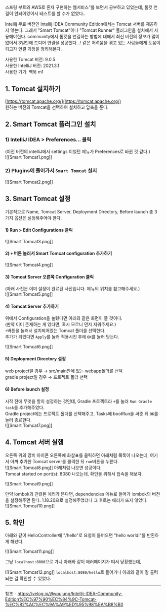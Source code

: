 스프링 부트와 AWS로 혼자 구현하는 웹서비스"를 보면서 공부하고 있었는데, 톰캣 연결이 안되어있어서 테스트를 할 수가 없었다..

Intellij 무료 버전인 Intellij IDEA Community Edition에서는 Tomcat 서버를 제공하지 않는다. 그래서 "Smart Tomcat"이나 "Tomcat Runner" 플러그인을 설치해서 사용해야한다. community에서 톰캣을 연결하는 방법에 대해서 최신 버전의 정보가 많이 없어서 3일만에 드디어 연결을 성공했다...! 같은 어려움을 겪고 있는 사람들에게 도움이 되고자 연결 과정을 정리해본다.

사용한 Tomcat 버전: 9.0.5  
사용한 IntelliJ 버전: 2021.3.1  
사용한 기기: 맥북 m1

## 1. Tomcat 설치하기

[https://tomcat.apache.org/](https://tomcat.apache.org/)  
원하는 버전의 Tomcat을 선택하여 설치하고 압축을 푼다.

## 2. Smart Tomcat 플러그인 설치

### 1) IntelliJ IDEA > Preferences... 클릭  
(이전 버전의 intelliJ에서 settings 이었던 메뉴가 Preferences로 바뀐 것 같다.)  
![[Smart Tomcat1.png]]
### 2) Plugins에 들어가서 `Smart Tomcat` 설치  

![[Smart Tomcat2.png]]
## 3. Smart Tomcat 설정

기본적으로 Name, Tomcat Server, Deployment Directory, Before launch 총 3가지 옵션은 설정해주어야 한다.

#### 1) Run > Edit Configurations 클릭

![[Smart Tomcat3.png]]

#### 2) `+` 버튼 눌러서 Smart Tomcat configuration 추가하기

![[Smart Tomcat4.png]]

#### 3) Tomcat Server 오른쪽 Configuration 클릭

(아래 사진은 이미 설정이 완료된 사진입니다. 메뉴의 위치를 참고해주세요.)  
![[Smart Tomcat5.png]]

#### 4) Tomcat Server 추가하기

위에서 Configuration을 눌렀다면 아래와 같은 화면이 뜰 것이다.  
(만약 이미 존재하는 게 있다면, 혹시 모르니 먼저 지워주세요.)  
`+`버튼을 눌러서 설치되어있는 Tomcat 폴더를 선택한다.  
추가가 되었다면 `Apply`를 눌러 적용시킨 후에 `OK`를 눌러 닫는다.  

![[Smart Tomcat6.png]]
#### 5) Deployment Directory 설정

web project일 경우 → src/main안에 있는 webapp폴더를 선택  
gradle project일 경우 → 프로젝트 폴더 선택

#### 6) Before launch 설정

시작 전에 무엇을 할지 설정하는 것인데, Gradle 프로젝트라 `+`를 눌러 `Run Gradle task`를 추가해주었다.  
Gradle project에는 프로젝트 폴더를 선택해주고, Tasks에 bootRun을 써준 뒤 `OK`를 눌러 종료한다.  
![[Smart Tomcat7.png]]

## 4. Tomcat 서버 실행

오른쪽 위의 망치 아이콘 오른쪽에 화살표를 클릭하면 아래처럼 목록이 나오는데, 여기서 아까 추가한 Tomcat server를 클릭한 뒤 `run`버튼을 누른다.  
![[Smart Tomcat8.png]]
아래처럼 나오면 성공이다.  
Tomcat started on port(s): 8080  나오는데, 확인을 위해서 접속을 해보자.  

![[Smart Tomcat9.png]]

만약 lombok과 관련된 에러가 뜬다면, dependencies 메뉴로 들어가 lombok의 버전을 설정해주면 된다. 1.18.20으로 설정해주었더니 그 후로는 에러가 뜨지 않았다.  
![[Smart Tomcat10.png]]

## 5. 확인

아래와 같이 HelloController에 "/hello"로 요청이 들어오면 "hello world!"를 반환하게 해놨다.  

![[Smart Tomcat11.png]]

그냥 `localhost:8080`으로 가니 아래와 같이 에러페이지가 떠서 당황했는데,  

![[Smart Tomcat12.png]]
`localhost:8080/hello`로 들어가니 아래와 같이 잘 출력되는 걸 확인할 수 있었다.






---
참조 - https://velog.io/@youjung/Intellij-IDEA-Community-Edition%EC%97%90%EC%84%9C-Tomcat-%EC%82%AC%EC%9A%A9%ED%95%98%EA%B8%B0